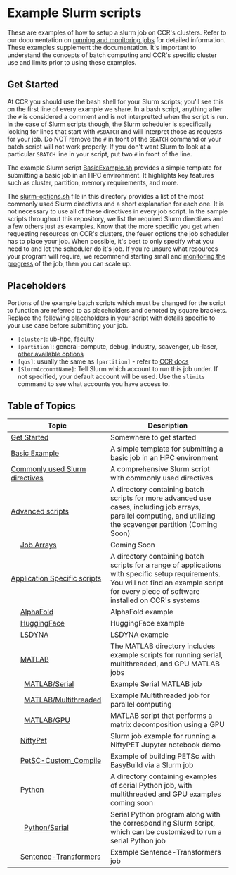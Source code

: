 # Example Slurm scripts

These are examples of how to setup a slurm job on CCR's clusters. Refer to our documentation on [running and monitoring jobs](https://docs.ccr.buffalo.edu/en/latest/hpc/jobs/) for detailed information.  These examples supplement the documentation.  It's important to understand the concepts of batch computing and CCR's specific cluster use and limits prior to using these examples.

## Get Started

At CCR you should use the bash shell for your Slurm scripts; you'll see this on the first line of every example we share.  In a bash script, anything after the `#` is considered a comment and is not interpretted when the script is run.  In the case of Slurm scripts though, the Slurm scheduler is specifically looking for lines that start with `#SBATCH` and will interpret those as requests for your job.  Do NOT remove the `#` in front of the `SBATCH` command or your batch script will not work properly.  If you don't want Slurm to look at a particular `SBATCH` line in your script, put two `#` in front of the line.

The example Slurm script [BasicExample.sh](BasicExample.sh) provides a simple template for submitting a basic job in an HPC environment. It highlights key features such as cluster, partition, memory requirements, and more.

The [slurm-options.sh](slurm-options.sh) file in this directory provides a list of the most commonly used Slurm directives and a short explanation for each one.  It is not necessary to use all of these directives in every job script.  In the sample scripts throughout this repository, we list the required Slurm directives and a few others just as examples.  Know that the more specific you get when requesting resources on CCR's clusters, the fewer options the job scheduler has to place your job.  When possible, it's best to only specify what you need to and let the scheduler do it's job.  If you're unsure what resources your program will require, we recommend starting small and [monitoring the progress](https://docs.ccr.buffalo.edu/en/latest/hpc/jobs/#monitoring-jobs) of the job, then you can scale up.  

## Placeholders

Portions of the example batch scripts which must be changed for the script to function are referred to as placeholders and denoted by square brackets. Replace the following placeholders in your 
script with details specific to your use case before submitting your job.

- `[cluster]`: ub-hpc, faculty
- `[partition]`: general-compute, debug, industry, scavenger, ub-laser, [other available options](https://docs.ccr.buffalo.edu/en/latest/hpc/clusters/#ub-hpc-compute-cluster)
- `[qos]`: usually the same as `[partition]` - refer to [CCR docs](https://docs.ccr.buffalo.edu/en/latest/hpc/jobs/#slurm-directives-partitions-qos)
- `[SlurmAccountName]`: Tell Slurm which account to run this job under. If not specified, your default account will be used. Use the `slimits` command to see what accounts you have access to.

## Table of Topics

| Topic                                                                                                   | Description |
|---------------------------------------------------------------------------------------------------------|------------------------------------------------------------------------------------------------------------------------------- 
| [Get Started](#get-started)                                                                             | Somewhere to get started |
| [Basic Example](./BasicExample.sh)                                                                      | A simple template for submitting a basic job in an HPC environment |
| [Commonly used Slurm directives](./slurm-options.sh)                                                    | A comprehensive Slurm script with commonly used directives |
| [Advanced scripts](./1_Advanced)                                                                        | A directory containing batch scripts for more advanced use cases, including job arrays, parallel computing, and utilizing the scavenger partition (Coming Soon) |
| &nbsp;&nbsp;&nbsp;&nbsp;&nbsp;[Job Arrays](./1_Advanced/JobArrays)                                      | Coming Soon |
| [Application Specific scripts](./2_ApplicationSpecific)                                                 | A directory containing batch scripts for a range of applications with specific setup requirements. You will not find an example script for every piece of software installed on CCR's systems |
| &nbsp;&nbsp;&nbsp;&nbsp;&nbsp;[AlphaFold](./2_ApplicationSpecific/alphafold)                            | AlphaFold example |
| &nbsp;&nbsp;&nbsp;&nbsp;&nbsp;[HuggingFace](./2_ApplicationSpecific/huggingface)                        | HuggingFace example |
| &nbsp;&nbsp;&nbsp;&nbsp;&nbsp;[LSDYNA](./2_ApplicationSpecific/lsdyna)                                  | LSDYNA example |
| &nbsp;&nbsp;&nbsp;&nbsp;&nbsp;[MATLAB](./2_ApplicationSpecific/matlab)                                  | The MATLAB directory includes example scripts for running serial, multithreaded, and GPU MATLAB jobs |
| &nbsp;&nbsp;&nbsp;&nbsp;&nbsp;&nbsp;&nbsp;[MATLAB/Serial](./2_ApplicationSpecific/matlab/serial)        | Example Serial MATLAB job |
| &nbsp;&nbsp;&nbsp;&nbsp;&nbsp;&nbsp;&nbsp;[MATLAB/Multithreaded](./2_ApplicationSpecific/matlab/multithreaded)| Example Multithreaded job for parallel computing |
| &nbsp;&nbsp;&nbsp;&nbsp;&nbsp;&nbsp;&nbsp;[MATLAB/GPU](./2_ApplicationSpecific/matlab/GPU)              | MATLAB script that performs a matrix decomposition using a GPU |
| &nbsp;&nbsp;&nbsp;&nbsp;&nbsp;[NiftyPet](./2_ApplicationSpecific/niftypet)                              | Slurm job example for running a NiftyPET Jupyter notebook demo |
| &nbsp;&nbsp;&nbsp;&nbsp;&nbsp;[PetSC-Custom_Compile](./2_ApplicationSpecific/petsc-custom-compile)      | Example of building PETSc with EasyBuild via a Slurm job |
| &nbsp;&nbsp;&nbsp;&nbsp;&nbsp;[Python](./2_ApplicationSpecific/python)                                  | A directory containing examples of serial Python job, with multithreaded and GPU examples coming soon |
| &nbsp;&nbsp;&nbsp;&nbsp;&nbsp;&nbsp;&nbsp;[Python/Serial](./2_ApplicationSpecific/python/serial)        | Serial Python program along with the corresponding Slurm script, which can be customized to run a serial Python job |
| &nbsp;&nbsp;&nbsp;&nbsp;&nbsp;[Sentence-Transformers](./2_ApplicationSpecific/sentence-transformers)    | Example Sentence-Transformers job |
